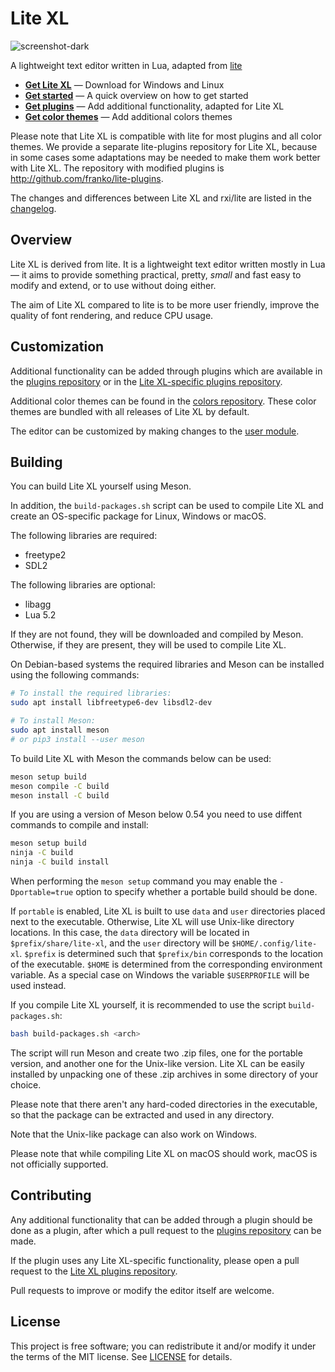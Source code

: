 # Lite XL

![screenshot-dark](https://user-images.githubusercontent.com/433545/111063905-66943980-84b1-11eb-9040-3876f1133b20.png)

A lightweight text editor written in Lua, adapted from [lite](https://github.com/rxi/lite)

* **[Get Lite XL](https://github.com/franko/lite-xl/releases/latest)** — Download
  for Windows and Linux
* **[Get started](doc/usage.md)** — A quick overview on how to get started
* **[Get plugins](https://github.com/franko/lite-plugins)** — Add additional
  functionality, adapted for Lite XL
* **[Get color themes](https://github.com/rxi/lite-colors)** — Add additional colors
  themes

Please note that Lite XL is compatible with lite for most plugins and all color themes.
We provide a separate lite-plugins repository for Lite XL, because in some cases some adaptations may be needed to make them work better with Lite XL.
The repository with modified plugins is http://github.com/franko/lite-plugins.

The changes and differences between Lite XL and rxi/lite are listed in the [changelog](https://github.com/franko/lite-xl/blob/master/changelog.md).

## Overview
Lite XL is derived from lite. It is a lightweight text editor written mostly in Lua — it aims to provide
something practical, pretty, *small* and fast easy to modify and extend, or to use without doing either.

The aim of Lite XL compared to lite is to be more user friendly, improve the quality of font rendering, and reduce CPU usage.

## Customization
Additional functionality can be added through plugins which are available in
the [plugins repository](https://github.com/rxi/lite-plugins) or in the [Lite XL-specific plugins repository](https://github.com/franko/lite-plugins).

Additional color themes can be found in the [colors repository](https://github.com/rxi/lite-colors).
These color themes are bundled with all releases of Lite XL by default.

The editor can be customized by making changes to the [user module](data/user/init.lua).

## Building

You can build Lite XL yourself using Meson.

In addition, the `build-packages.sh` script can be used to compile Lite XL and create an OS-specific package for Linux, Windows or macOS.

The following libraries are required:

- freetype2
- SDL2

The following libraries are optional:

- libagg
- Lua 5.2

If they are not found, they will be downloaded and compiled by Meson.
Otherwise, if they are present, they will be used to compile Lite XL.

On Debian-based systems the required libraries and Meson can be installed using the following commands:

```sh
# To install the required libraries:
sudo apt install libfreetype6-dev libsdl2-dev

# To install Meson:
sudo apt install meson
# or pip3 install --user meson
```

To build Lite XL with Meson the commands below can be used:
```sh
meson setup build
meson compile -C build
meson install -C build
```

If you are using a version of Meson below 0.54 you need to use diffent commands to compile and install:

```sh
meson setup build
ninja -C build
ninja -C build install
```

When performing the `meson setup` command you may enable the `-Dportable=true` option to specify whether a portable build should be done.

If `portable` is enabled, Lite XL is built to use `data` and `user` directories placed next to the executable.
Otherwise, Lite XL will use Unix-like directory locations.
In this case, the `data` directory will be located in `$prefix/share/lite-xl`, and the `user`
directory will be `$HOME/.config/lite-xl`.
`$prefix` is determined such that `$prefix/bin` corresponds to the location of the executable.
`$HOME` is determined from the corresponding environment variable.
As a special case on Windows the variable `$USERPROFILE` will be used instead.

If you compile Lite XL yourself, it is recommended to use the script `build-packages.sh`:

```sh
bash build-packages.sh <arch>
```

The script will run Meson and create two .zip files, one for the portable version, and
another one for the Unix-like version. Lite XL can be easily installed by unpacking one
of these .zip archives in some directory of your choice.

Please note that there aren't any hard-coded directories in the executable, so that the
package can be extracted and used in any directory.

Note that the Unix-like package can also work on Windows.

Please note that while compiling Lite XL on macOS should work, macOS is not officially supported.

## Contributing
Any additional functionality that can be added through a plugin should be done
as a plugin, after which a pull request to the
[plugins repository](https://github.com/rxi/lite-plugins) can be made.

If the plugin uses any Lite XL-specific functionality, please open a pull request to the
[Lite XL plugins repository](https://github.com/franko/lite-plugins).

Pull requests to improve or modify the editor itself are welcome.

## License
This project is free software; you can redistribute it and/or modify it under
the terms of the MIT license. See [LICENSE](LICENSE) for details.
